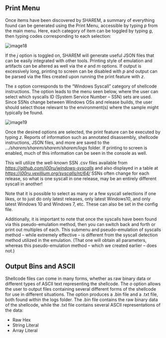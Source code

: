 ## Print Menu

Once items have been discovered by SHAREM, a summary of everything found can be generated using the Print Menu, accessible by typing _p_ from the main menu. Here, each category of item can be toggled by typing _g_, then typing codes corresponding to each selection:

![image18](https://user-images.githubusercontent.com/114108866/192062631-6115a9a1-a06c-4a68-af67-68b0aa2e2dc9.png)

If the _j_ option is toggled on, SHAREM will generate useful JSON files that can be easily integrated with other tools. Printing style of emulation and artifacts can be altered as well via the _e_ and _m_ options. If output is excessively long, printing to screen can be disabled with _p_ and output can be parsed via the files created upon running the print feature with _z_.

The _s_ option corresponds to the “Windows Syscall” category of shellcode instructions. The option leads to the menu seen below, where the user can select which syscalls ID (System Service Number – SSN) sets are used. Since SSNs change between Windows OSs and release builds, the user should select those relevant to the environment(s) where the sample might typically be found.

![image19](https://user-images.githubusercontent.com/114108866/192062782-f847a1bf-e695-4a52-8631-003afab915ea.png)

Once the desired options are selected, the print feature can be executed by typing _z_. Reports of information such as annotated disassembly, shellcode instructions, JSON files, and more are saved to the _…/sharem/sharem/sharem/sharem/logs_ folder. If printing to screen is enabled, much of this information can be seen in the console as well.

This will utilize the well-known SSN .csv files available from _https://github.com/j00ru/windows-syscalls_ and also displayed in a table at _https://j00ru.vexillium.org/syscalls/nt/64/_ SSNs often change for each release, so what is one syscall in one release, may be an entirely different syscall in another!

Note that it is possible to select as many or a few syscall selections if one likes, or to just do only latest releases, only latest Windows10, and only latest Windows 10 and Windows 7, etc. These can also be set in the config file.

Additionally, it is important to note that once the syscalls have been found via this pseudo-emulation method, then you can switch back and forth or print out multiples of each. This submenu and pseudo-emulation of syscalls method – while extremely effective – is different from the syscall detection method utilized in the emulation. (That one will obtain all parameters, whereas this pseudo-emulation method – which we created earlier – does not.)

## Output Bins and ASCII

Shellcode files can come in many forms, whether as raw binary data or different types of ASCII text representing the shellcode. The _o_ option allows the user to output files containing several different forms of the shellcode for use in different situations. The option produces a .bin file and a .txt file, both found within the logs folder. The .bin file contains the raw binary data of the shellcode, while the .txt file contains several ASCII representations of the data:
- Raw Hex
- String Literal
- Array Literal